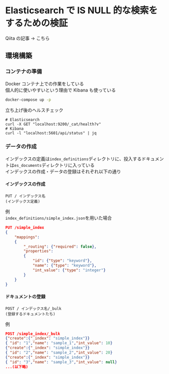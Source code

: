 # Elasticsearch で IS NULL 的な検索をするための検証

Qiita の記事 → こちら

## 環境構築

### コンテナの準備

Docker コンテナ上での作業をしている  
個人的に使いやすいという理由で Kibana も使っている

```bash
docker-compose up -p
```

立ち上げ後のヘルスチェック

```
# Elasticsearch
curl -X GET "localhost:9200/_cat/health?v"
# Kibana
curl -l "localhost:5601/api/status" | jq
```

### データの作成

インデックスの定義は`index_definitions`ディレクトリに、投入するドキュメントは`es_documents`ディレクトリに入っている  
インデックスの作成・データの登録はそれぞれ以下の通り

#### インデックスの作成

```
PUT / インデックス名
(インデックス定義)
```

例  
`index_definitions/simple_index.json`を用いた場合

```json
PUT /simple_index
{
    "mappings":
    {
        "_routing": {"required": false},
	    "properties":
	    {
	    	"id": {"type": "keyword"},
	    	"name": {"type": "keyword"},
	    	"int_value": {"type": "integer"}
	    }
    }
}
```

#### ドキュメントの登録

```
POST / インデックス名/_bulk
(登録するドキュメントたち)
```

例

```json
POST /simple_index/_bulk
{"create":{"_index": "simple_index"}}
{ "id": "1","name": "sample_1","int_value": 10}
{"create":{"_index": "simple_index"}}
{ "id": "2","name": "sample_2","int_value": 20}
{"create":{"_index": "simple_index"}}
{ "id": "3","name": "sample_3","int_value": null}
...(以下略)
```
